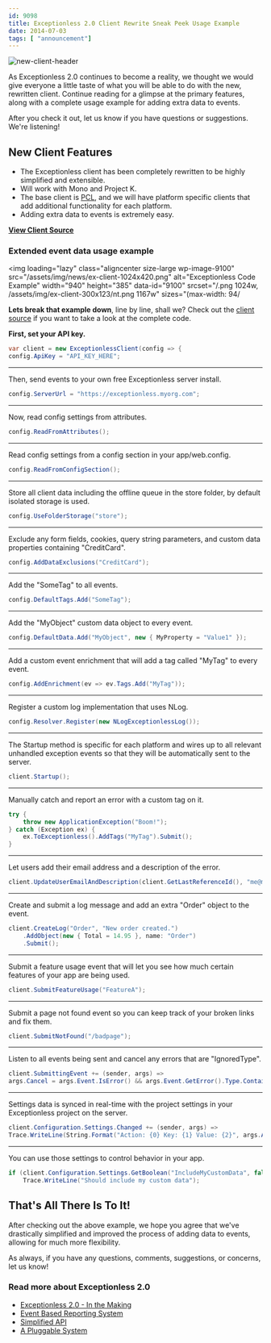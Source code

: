 ```yaml
---
id: 9098
title: Exceptionless 2.0 Client Rewrite Sneak Peek Usage Example
date: 2014-07-03
tags: [ "announcement"]
---
```

![new-client-header](/assets/img/news/new-client-header.jpg)

As Exceptionless 2.0 continues to become a reality, we thought we would give everyone a little taste of what you will be able to do with the new, rewritten client. Continue reading for a glimpse at the primary features, along with a complete usage example for adding extra data to events.

After you check it out, let us know if you have questions or suggestions. We're listening!<!--more-->

## New Client Features

* The Exceptionless client has been completely rewritten to be highly simplified and extensible.
* Will work with Mono and Project K.
* The base client is <a title="Exceptionless.Portable PCL" href="https://www.nuget.org/packages/exceptionless.portable" target="_blank">PCL</a>, and we will have platform specific clients that add additional functionality for each platform.
* Adding extra data to events is extremely easy.

**<a title="Exceptionless 2.0 Client Source" href="https://github.com/exceptionless/Exceptionless.net" target="_blank">View Client Source</a>**

### Extended event data usage example

<img loading="lazy" class="aligncenter size-large wp-image-9100" src="/assets/img/news/ex-client-1024x420.png" alt="Exceptionless Code Example" width="940" height="385" data-id="9100" srcset="/.png 1024w, /assets/img/ex-client-300x123/nt.png 1167w" sizes="(max-width: 94/

**Lets break that example down**, line by line, shall we? Check out the <a title="Exceptionless 2.0 Client Source" href="https://github.com/exceptionless/Exceptionless.Net/tree/master/src" target="_blank">client source</a> if you want to take a look at the complete code.

**First, set your API key.**

```cs
var client = new ExceptionlessClient(config => {
config.ApiKey = "API_KEY_HERE";
```

* * *

Then, send events to your own free Exceptionless server install.

```cs
config.ServerUrl = "https://exceptionless.myorg.com";
```

* * *

Now, read config settings from attributes.

```cs
config.ReadFromAttributes();
```

* * *

Read config settings from a config section in your app/web.config.

```cs
config.ReadFromConfigSection();
```

* * *

Store all client data including the offline queue in the store folder, by default isolated storage is used.

```cs
config.UseFolderStorage("store");
```

* * *

Exclude any form fields, cookies, query string parameters, and custom data properties containing "CreditCard".

```cs
config.AddDataExclusions("CreditCard");
```

* * *

Add the "SomeTag" to all events.

```cs
config.DefaultTags.Add("SomeTag");
```

* * *

Add the "MyObject" custom data object to every event.

```cs
config.DefaultData.Add("MyObject", new { MyProperty = "Value1" });
```

* * *

Add a custom event enrichment that will add a tag called "MyTag" to every event.

```cs
config.AddEnrichment(ev => ev.Tags.Add("MyTag"));
```

* * *

Register a custom log implementation that uses NLog.

```cs
config.Resolver.Register(new NLogExceptionlessLog());
```

* * *

The Startup method is specific for each platform and wires up to all relevant unhandled exception events so that they will be automatically sent to the server.

```cs
client.Startup();
```

* * *

Manually catch and report an error with a custom tag on it.

```cs
try {
    throw new ApplicationException("Boom!");
} catch (Exception ex) {
    ex.ToExceptionless().AddTags("MyTag").Submit();
}
```

* * *

Let users add their email address and a description of the error.

```cs
client.UpdateUserEmailAndDescription(client.GetLastReferenceId(), "me@me.com", "It broke!");
```

* * *

Create and submit a log message and add an extra "Order" object to the event.

```cs
client.CreateLog("Order", "New order created.")
    .AddObject(new { Total = 14.95 }, name: "Order")
    .Submit();
```

* * *

Submit a feature usage event that will let you see how much certain features of your app are being used.

```cs
client.SubmitFeatureUsage("FeatureA");
```

* * *

Submit a page not found event so you can keep track of your broken links and fix them.

```cs
client.SubmitNotFound("/badpage");
```

* * *

Listen to all events being sent and cancel any errors that are "IgnoredType".

```cs
client.SubmittingEvent += (sender, args) =>
args.Cancel = args.Event.IsError() && args.Event.GetError().Type.Contains("IgnoredType");
```

* * *

Settings data is synced in real-time with the project settings in your Exceptionless project on the server.

```cs
client.Configuration.Settings.Changed += (sender, args) =>
Trace.WriteLine(String.Format("Action: {0} Key: {1} Value: {2}", args.Action, args.Item.Key, args.Item.Value));
```

* * *

You can use those settings to control behavior in your app.

```cs
if (client.Configuration.Settings.GetBoolean("IncludeMyCustomData", false))
    Trace.WriteLine("Should include my custom data");
```

## That's All There Is To It!

After checking out the above example, we hope you agree that we've drastically simplified and improved the process of adding data to events, allowing for much more flexibility.

As always, if you have any questions, comments, suggestions, or concerns, let us know!

### Read more about Exceptionless 2.0

* [Exceptionless 2.0 - In the Making](/exceptionless-2-in-the-making/ "Exceptionless 2.0 – In the Making")
* [Event Based Reporting System](/event-based-reporting-system-coming-version-2-0/ "Event Based Reporting System Coming in Version 2.0")
* [Simplified API](/upcoming-exceptionless-2-0-simplified-api/ "More from the Upcoming Exceptionless 2.0: Simplified API")
* [A Pluggable System](/coming-exceptionless-2-0-pluggable-system/ "Coming in Exceptionless 2.0 – A Pluggable System")
